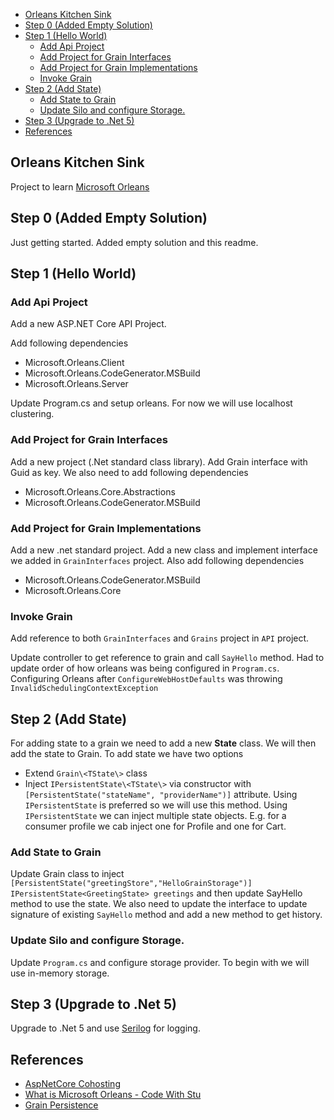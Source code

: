 - [Orleans Kitchen Sink](#orleans-kitchen-sink)
- [Step 0 (Added Empty Solution)](#step-0-added-empty-solution)
- [Step 1 (Hello World)](#step-1-hello-world)
  - [Add Api Project](#add-api-project)
  - [Add Project for Grain Interfaces](#add-project-for-grain-interfaces)
  - [Add Project for Grain Implementations](#add-project-for-grain-implementations)
  - [Invoke Grain](#invoke-grain)
- [Step 2 (Add State)](#step-2-add-state)
  - [Add State to Grain](#add-state-to-grain)
  - [Update Silo and configure Storage.](#update-silo-and-configure-storage)
- [Step 3 (Upgrade to .Net 5)](#step-3-upgrade-to-net-5)
- [References](#references)

## Orleans Kitchen Sink

Project to learn [Microsoft Orleans](https://dotnet.github.io/orleans/)

## Step 0 (Added Empty Solution)

Just getting started. Added empty solution and this readme.

## Step 1 (Hello World)


### Add Api Project

Add a new ASP.NET Core API Project.

Add following dependencies

- Microsoft.Orleans.Client
- Microsoft.Orleans.CodeGenerator.MSBuild
- Microsoft.Orleans.Server

Update Program.cs and setup orleans. For now we will use localhost clustering.

### Add Project for Grain Interfaces

Add a new project (.Net standard class library). Add Grain interface with Guid as key. We also need to add following dependencies

- Microsoft.Orleans.Core.Abstractions
- Microsoft.Orleans.CodeGenerator.MSBuild

### Add Project for Grain Implementations

Add a new .net standard project. Add a new class and implement interface we added in `GrainInterfaces` project. Also add following dependencies

- Microsoft.Orleans.CodeGenerator.MSBuild
- Microsoft.Orleans.Core

### Invoke Grain

Add reference to both `GrainInterfaces` and `Grains` project in `API` project.

Update controller to get reference to grain and call `SayHello` method. Had to update order of how orleans was being configured in `Program.cs`. Configuring Orleans after `ConfigureWebHostDefaults` was throwing `InvalidSchedulingContextException`


## Step 2 (Add State)

For adding state to a grain we need to add a new **State** class. We will then add the state to Grain. To add state we have two options

- Extend `Grain\<TState\>` class
- Inject `IPersistentState\<TState\>` via constructor with `[PersistentState("stateName", "providerName")]` attribute. Using `IPersistentState` is preferred so we will use this method. Using `IPersistentState` we can inject multiple state objects. E.g. for a consumer profile we cab inject one for Profile and one for Cart.

### Add State to Grain

Update Grain class to inject `[PersistentState("greetingStore","HelloGrainStorage")] IPersistentState<GreetingState> greetings` and then update SayHello method to use the state. We also need to update the interface to update signature of existing `SayHello` method and add a new method to get history.

### Update Silo and configure Storage.

Update `Program.cs` and configure storage provider. To begin with we will use in-memory storage.


## Step 3 (Upgrade to .Net 5)

Upgrade to .Net 5 and use [Serilog](https://serilog.net/) for logging.

## References

- [AspNetCore Cohosting](https://github.com/dotnet/orleans/tree/main/Samples/3.0/AspNetCoreCohosting)
- [What is Microsoft Orleans - Code With Stu](https://www.youtube.com/watch?v=yM-gpuw1uhM)
- [Grain Persistence](https://dotnet.github.io/orleans/docs/grains/grain_persistence/index.html)